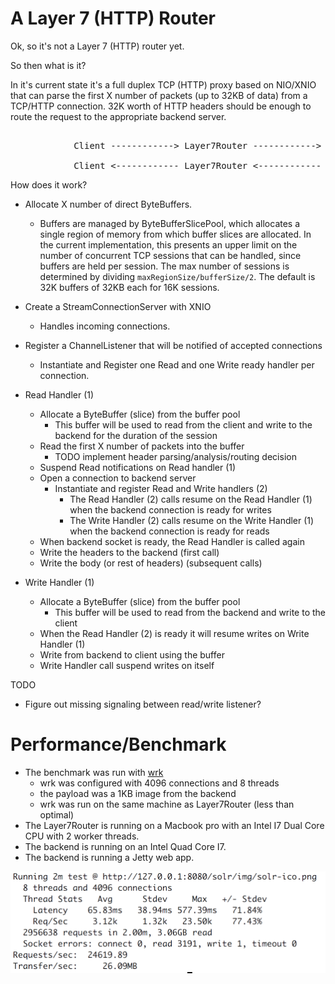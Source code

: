 # A Layer 7 (HTTP) Router

Ok, so it's not a Layer 7 (HTTP) router yet.

So then what is it?

In it's current state it's a full duplex TCP (HTTP) proxy based on NIO/XNIO that can parse the first X number of packets (up to 32KB of data) from a TCP/HTTP connection. 
32K worth of HTTP headers should be enough to route the request to the appropriate backend server.

<pre>

            Client ------------> Layer7Router ------------> |
                                                            | Backend Servers
            Client <------------ Layer7Router <------------ | 
</pre>

How does it work?

- Allocate X number of direct ByteBuffers.
    - Buffers are managed by ByteBufferSlicePool, which allocates a single region of memory from which buffer slices are allocated.
      In the current implementation, this presents an upper limit on the number of concurrent TCP sessions that can be handled, since buffers are held
      per session. The max number of sessions is determined by dividing `maxRegionSize/bufferSize/2`. The default is 32K buffers of 32KB each for 16K sessions.
- Create a StreamConnectionServer with XNIO
    - Handles incoming connections.
- Register a ChannelListener that will be notified of accepted connections
	- Instantiate and Register one Read and one Write ready handler per connection.

- Read Handler (1)
	- Allocate a ByteBuffer (slice) from the buffer pool
        - This buffer will be used to read from the client and write to the backend for the duration of the session
	- Read the first X number of packets into the buffer
		- TODO implement header parsing/analysis/routing decision
	- Suspend Read notifications on Read handler (1)
	- Open a connection to backend server
		- Instantiate and register Read and Write handlers (2)
			- The Read Handler (2) calls resume on the Read Handler (1) when the backend connection is ready for writes
			- The Write Handler (2) calls resume on the Write Handler (1) when the backend connection is ready for reads
	- When backend socket is ready, the Read Handler is called again
	- Write the headers to the backend (first call)
	- Write the body (or rest of headers) (subsequent calls)

- Write Handler (1)
	- Allocate a ByteBuffer (slice) from the buffer pool
        - This buffer will be used to read from the backend and write to the client
    - When the Read Handler (2) is ready it will resume writes on Write Handler (1)
    - Write from backend to client using the buffer
    - Write Handler call suspend writes on itself
    
TODO
- Figure out missing signaling between read/write listener?

# Performance/Benchmark

- The benchmark was run with [wrk](https://github.com/wg/wrk "wrk")
    - wrk was configured with 4096 connections and 8 threads
    - the payload was a 1KB image from the backend
    - wrk was run on the same machine as Layer7Router (less than optimal)
- The Layer7Router is running on a Macbook pro with an Intel I7 Dual Core CPU with 2 worker threads. 
- The backend is running on an Intel Quad Core I7. 
- The backend is running a Jetty web app.

<img src="screenshot2.png" width="512">


          